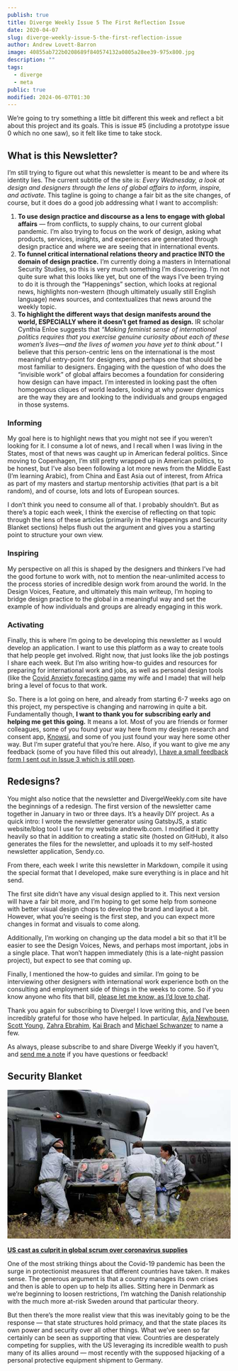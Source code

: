```yaml
---
publish: true
title: Diverge Weekly Issue 5 The First Reflection Issue
date: 2020-04-07
slug: diverge-weekly-issue-5-the-first-reflection-issue
author: Andrew Lovett-Barron
image: 40855ab722b0208689f840574132a0805a28ee39-975x800.jpg
description: ""
tags:
  - diverge
  - meta
public: true
modified: 2024-06-07T01:30
---
```


We’re going to try something a little bit different this week and reflect a bit about this project and its goals. This is issue #5 (including a prototype issue 0 which no one saw), so it felt like time to take stock.

## What is this Newsletter?

I’m still trying to figure out what this newsletter is meant to be and where its identity lies. The current subtitle of the site is: _Every Wednesday, a look at design and designers through the lens of global affairs to inform, inspire, and activate._ This tagline is going to change a fair bit as the site changes, of course, but it does do a good job addressing what I want to accomplish:

1. **To use design practice and discourse as a lens to engage with global affairs** — from conflicts, to supply chains, to our current global pandemic. I’m also trying to focus on the work of design, asking what products, services, insights, and experiences are generated through design practice and where we are seeing that in international events.
2. **To funnel critical international relations theory and practice INTO the domain of design practice.** I’m currently doing a masters in International Security Studies, so this is very much something I’m discovering. I’m not quite sure what this looks like yet, but one of the ways I’ve been trying to do it is through the “Happenings” section, which looks at regional news, highlights non-western (though ultimately usually still English language) news sources, and contextualizes that news around the weekly topic.
3. **To highlight the different ways that design manifests around the world, ESPECIALLY where it doesn’t get framed as design.** IR scholar Cynthia Enloe suggests that _“Making feminist sense of international politics requires that you exercise genuine curiosity about each of these women’s lives—and the lives of women you have yet to think about.”_ I believe that this person-centric lens on the international is the most meaningful entry-point for designers, and perhaps one that should be most familiar to designers. Engaging with the question of who does the “invisible work” of global affairs becomes a foundation for considering how design can have impact. I’m interested in looking past the often homogenous cliques of world leaders, looking at why power dynamics are the way they are and looking to the individuals and groups engaged in those systems.

### Informing

My goal here is to highlight news that you might not see if you weren’t looking for it. I consume a lot of news, and I recall when I was living in the States, most of that news was caught up in American federal politics. Since moving to Copenhagen, I’m still pretty wrapped up in American politics, to be honest, but I’ve also been following a lot more news from the Middle East (I’m learning Arabic), from China and East Asia out of interest, from Africa as part of my masters and startup mentorship activities (that part is a bit random), and of course, lots and lots of European sources.

I don’t think you need to consume all of that. I probably shouldn’t. But as there’s a topic each week, I think the exercise of reflecting on that topic through the lens of these articles (primarily in the Happenings and Security Blanket sections) helps flush out the argument and gives you a starting point to structure your own view.

### Inspiring

My perspective on all this is shaped by the designers and thinkers I’ve had the good fortune to work with, not to mention the near-unlimited access to the process stories of incredible design work from around the world. In the Design Voices, Feature, and ultimately this main writeup, I’m hoping to bridge design practice to the global in a meaningful way and set the example of how individuals and groups are already engaging in this work.

### Activating

Finally, this is where I’m going to be developing this newsletter as I would develop an application. I want to use this platform as a way to create tools that help people get involved. Right now, that just looks like the job postings I share each week. But I’m also writing how-to guides and resources for preparing for international work and jobs, as well as personal design tools (like the [Covid Anxiety forecasting game](https://andrewlb.com/covid-anxiety/) my wife and I made) that will help bring a level of focus to that work.

So. There is a lot going on here, and already from starting 6-7 weeks ago on this project, my perspective is changing and narrowing in quite a bit. Fundamentally though, **I want to thank you for subscribing early and helping me get this going.** It means a lot. Most of you are friends or former colleagues, some of you found your way here from my design research and consent app, [Knowsi](https://knowsi.com/), and some of you just found your way here some other way. But I’m super grateful that you’re here. Also, if you want to give me any feedback (some of you have filled this out already), [I have a small feedback form I sent out in Issue 3 which is still open](https://andrewlb.typeform.com/to/AGyImr).

## Redesigns?

You might also notice that the newsletter and DivergeWeekly.com site have the beginnings of a redesign. The first version of the newsletter came together in January in two or three days. It’s a heavily DIY project. As a quick intro: I wrote the newsletter generator using GatsbyJS, a static website/blog tool I use for my website andrewlb.com. I modified it pretty heavily so that in addition to creating a static site (hosted on GitHub), it also generates the files for the newsletter, and uploads it to my self-hosted newsletter application, Sendy.co.

From there, each week I write this newsletter in Markdown, compile it using the special format that I developed, make sure everything is in place and hit send.

The first site didn’t have any visual design applied to it. This next version will have a fair bit more, and I’m hoping to get some help from someone with better visual design chops to develop the brand and layout a bit. However, what you’re seeing is the first step, and you can expect more changes in format and visuals to come along.

Additionally, I’m working on changing up the data model a bit so that it’ll be easier to see the Design Voices, News, and perhaps most important, jobs in a single place. That won’t happen immediately (this is a late-night passion project), but expect to see that coming up.

Finally, I mentioned the how-to guides and similar. I’m going to be interviewing other designers with international work experience both on the consulting and employment side of things in the weeks to come. So if you know anyone who fits that bill, [please let me know, as I’d love to chat](mailto:alb@andrewlb.com).

Thank you again for subscribing to Diverge! I love writing this, and I’ve been incredibly grateful for those who have helped. In particular, [Ayla Newhouse](http://www.aylanewhousedesign.com/), [Scott Young](https://twitter.com/scottalyoung), [Zahra Ebrahim](https://twitter.com/zahraeb), [Kai Brach](https://www.brizk.com/) and [Michael Schwanzer](https://www.zeitdice.com/) to name a few.

As always, please subscribe to and share Diverge Weekly if you haven’t, and [send me a note](mailto:alb@andrewlb.com) if you have questions or feedback!

## Security Blanket

![](../_assets/116caf18ccff8b3b9045d4226e27c8d89518219d-512x342.jpg)

[**US cast as culprit in global scrum over coronavirus supplies**](https://www.politico.eu/article/coronavirus-united-states-cast-as-culprit-in-global-scrum-over-supplies/)

One of the most striking things about the Covid-19 pandemic has been the surge in protectionist measures that different countries have taken. It makes sense. The generous argument is that a country manages its own crises and then is able to open up to help its allies. Sitting here in Denmark as we’re beginning to loosen restrictions, I’m watching the Danish relationship with the much more at-risk Sweden around that particular theory.

But then there’s the more realist view that this was inevitably going to be the response — that state structures hold primacy, and that the state places its own power and security over all other things. What we’ve seen so far certainly can be seen as supporting that view. Countries are desperately competing for supplies, with the US leveraging its incredible wealth to push many of its allies around — most recently with the supposed hijacking of a personal protective equipment shipment to Germany.
